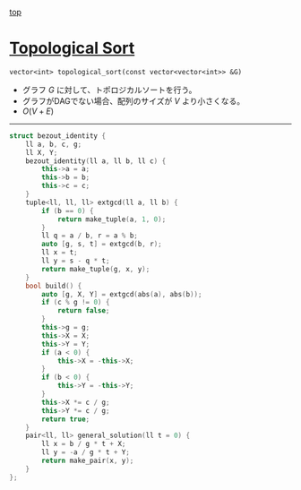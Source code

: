 [top](../README.md)

# [Topological Sort](./toposort.cpp)

`vector<int> topological_sort(const vector<vector<int>> &G)`
- グラフ $G$ に対して、トポロジカルソートを行う。
- グラフがDAGでない場合、配列のサイズが $V$ より小さくなる。
- $O(V + E)$

---

```cpp
struct bezout_identity {
    ll a, b, c, g;
    ll X, Y;
    bezout_identity(ll a, ll b, ll c) {
        this->a = a;
        this->b = b;
        this->c = c;
    }
    tuple<ll, ll, ll> extgcd(ll a, ll b) {
        if (b == 0) {
            return make_tuple(a, 1, 0);
        }
        ll q = a / b, r = a % b;
        auto [g, s, t] = extgcd(b, r);
        ll x = t;
        ll y = s - q * t;
        return make_tuple(g, x, y);
    }
    bool build() {
        auto [g, X, Y] = extgcd(abs(a), abs(b));
        if (c % g != 0) {
            return false;
        }
        this->g = g;
        this->X = X;
        this->Y = Y;
        if (a < 0) {
            this->X = -this->X;
        }
        if (b < 0) {
            this->Y = -this->Y;
        }
        this->X *= c / g;
        this->Y *= c / g;
        return true;
    }
    pair<ll, ll> general_solution(ll t = 0) {
        ll x = b / g * t + X;
        ll y = -a / g * t + Y;
        return make_pair(x, y);
    }
};

```